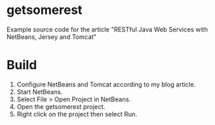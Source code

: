 getsomerest
===========

Example source code for the article "RESTful Java Web Services with NetBeans, Jersey and Tomcat"

Build
=====

1. Configure NetBeans and Tomcat according to my blog article.
2. Start NetBeans.
3. Select File > Open Project in NetBeans.
4. Open the getsomerest project.
4. Right click on the project then select Run.
